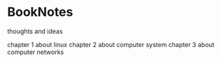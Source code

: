 # BookNotes
thoughts and ideas

chapter 1  about linux
chapter 2  about computer system
chapter 3  about computer networks
